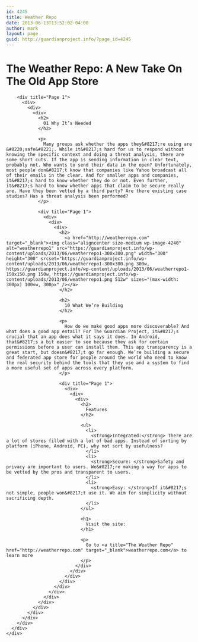 ```yaml
---
id: 4245
title: Weather Repo
date: 2013-06-13T13:52:02-04:00
author: mark
layout: page
guid: http://guardianproject.info/?page_id=4245
---
```

<div title="Page 1">
  <div>
    <div>
      <div>
        <h1>
          The Weather Repo: A New Take On The Old App Store
        </h1>
        
        <div title="Page 1">
          <div>
            <div>
              <div>
                <h2>
                  01 Why It’s Needed
                </h2>
                
                <p>
                  Many groups ask whether the apps they&#8217;re using are &#8220;safe&#8221;. While it&#8217;s hard for us to respond without knowing the specific context and doing a threat analysis, there are some short cuts. If the app is sending information in clear text, probably not. Who wants to send their data in the open? Unfortunately, most people don&#8217;t know that companies like Yahoo broadcast all of their emails in the clear. And for smaller apps and companies, it&#8217;s hard to know whether they do or not. Even further, it&#8217;s hard to know whether apps that claim to be secure really are. Have they been vetted by a third party? Are there existing case studies? Has a threat analysis been performed?
                </p>
                
                <div title="Page 1">
                  <div>
                    <div>
                      <div>
                        <h2>
                          <a href="http://weatherrepo.com" target="_blank"><img class="aligncenter size-medium wp-image-4240" alt="weatherrepo1" src="https://guardianproject.info/wp-content/uploads/2013/06/weatherrepo1-300x300.png" width="300" height="300" srcset="https://guardianproject.info/wp-content/uploads/2013/06/weatherrepo1-300x300.png 300w, https://guardianproject.info/wp-content/uploads/2013/06/weatherrepo1-150x150.png 150w, https://guardianproject.info/wp-content/uploads/2013/06/weatherrepo1.png 512w" sizes="(max-width: 300px) 100vw, 300px" /></a>
                        </h2>
                        
                        <h2>
                          10 What We’re Building
                        </h2>
                        
                        <p>
                          How do we make good apps more discoverable? And what does a good app entail? For The Guardian Project, it&#8217;s crucial that an app does what it says it does. In Android, that&#8217;s a bit easier to see because they ask for certain permissions before a user can install them. This app transparency is a great start, but doesn&#8217;t go far enough. We’re building a secure and federated app store for people around the world who need to know the real security behind the tools that they use and a system to find a more useful set of apps across every platform.
                        </p>
                        
                        <div title="Page 1">
                          <div>
                            <div>
                              <div>
                                <h2>
                                  Features
                                </h2>
                                
                                <ul>
                                  <li>
                                    <strong>Integrated:</strong> There are a lot of stores filled with a lot of bad apps. Instead of sorting by platform (iPhone, Android, PC), why not sort by usefulness?
                                  </li>
                                  <li>
                                    <strong>Secure: </strong>Safety and privacy are important to users. We&#8217;re making a way for apps to be vetted by the pros and transparent to users.
                                  </li>
                                  <li>
                                    <strong>Easy: </strong>If it&#8217;s not simple, people won&#8217;t use it. We aim for simplicity without sacrificing depth.
                                  </li>
                                </ul>
                                
                                <h1>
                                  Visit the site:
                                </h1>
                                
                                <p>
                                  Go to <a title="The Weather Repo" href="http://weatherrepo.com" target="_blank">weatherrepo.com</a> to learn more
                                </p>
                              </div>
                            </div>
                          </div>
                        </div>
                      </div>
                    </div>
                  </div>
                </div>
              </div>
            </div>
          </div>
        </div>
      </div>
    </div>
  </div>
</div>